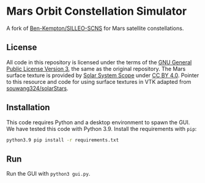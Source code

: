 # Mars Orbit Constellation Simulator

A fork of [Ben-Kempton/SILLEO-SCNS](https://github.com/Ben-Kempton/SILLEO-SCNS) for Mars satellite constellations.

## License

All code in this repository is licensed under the terms of the [GNU General Public License Version 3](./LICENSE), the same as the original repository.
The Mars surface texture is provided by [Solar System Scope](https://www.solarsystemscope.com/textures/) under [CC BY 4.0](https://creativecommons.org/licenses/by/4.0/).
Pointer to this resource and code for using surface textures in VTK adapted from [souwang324/solarStars](https://github.com/souwang324/solarStars).

## Installation

This code requires Python and a desktop environment to spawn the GUI.
We have tested this code with Python 3.9.
Install the requirements with `pip`:

```sh
python3.9 pip install -r requirements.txt
```

## Run

Run the GUI with `python3 gui.py`.
